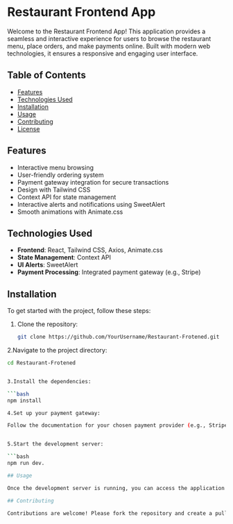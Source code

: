# Restaurant Frontend App

Welcome to the Restaurant Frontend App! This application provides a seamless and interactive experience for users to browse the restaurant menu, place orders, and make payments online. Built with modern web technologies, it ensures a responsive and engaging user interface.

## Table of Contents

- [Features](#features)
- [Technologies Used](#technologies-used)
- [Installation](#installation)
- [Usage](#usage)
- [Contributing](#contributing)
- [License](#license)

## Features

- Interactive menu browsing
- User-friendly ordering system
- Payment gateway integration for secure transactions
- Design with Tailwind CSS
- Context API for state management
- Interactive alerts and notifications using SweetAlert
- Smooth animations with Animate.css

## Technologies Used

- **Frontend**: React, Tailwind CSS, Axios, Animate.css
- **State Management**: Context API
- **UI Alerts**: SweetAlert
- **Payment Processing**: Integrated payment gateway (e.g., Stripe)

## Installation

To get started with the project, follow these steps:

1. Clone the repository:

   ```bash
   git clone https://github.com/YourUsername/Restaurant-Frotened.git

2.Navigate to the project directory:

  ```bash
  cd Restaurant-Frotened

  
3.Install the dependencies:

  ```bash
  npm install
  
4.Set up your payment gateway:

Follow the documentation for your chosen payment provider (e.g., Stripe, PayPal) to obtain your API keys and configure your environment.


5.Start the development server:

  ```bash
  npm run dev.

## Usage

Once the development server is running, you can access the application at your local port.

## Contributing

Contributions are welcome! Please fork the repository and create a pull request for any improvements, features, or bug fixes.


